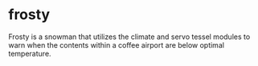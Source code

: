 # frosty
Frosty is a snowman that utilizes the climate and servo tessel modules to warn when the contents within a coffee airport are below optimal temperature.
